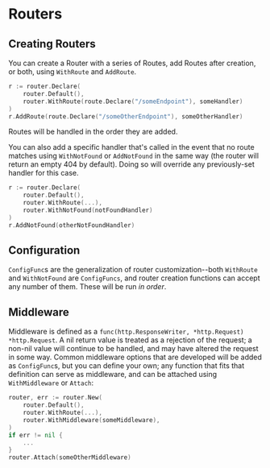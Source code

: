 # Routers

## Creating Routers

You can create a Router with a series of Routes, add Routes after creation, or both, using `WithRoute` and `AddRoute`.

```go
r := router.Declare(
    router.Default(),
    router.WithRoute(route.Declare("/someEndpoint"), someHandler)
)
r.AddRoute(route.Declare("/someOtherEndpoint"), someOtherHandler)
```

Routes will be handled in the order they are added.

You can also add a specific handler that's called in the event that no route matches using `WithNotFound` or `AddNotFound` in the same way (the router will return an empty 404 by default). Doing so will override any previously-set handler for this case.

```go
r := router.Declare(
    router.Default(),
    router.WithRoute(...),
    router.WithNotFound(notFoundHandler)
)
r.AddNotFound(otherNotFoundHandler)
```

## Configuration

`ConfigFunc`s are the generalization of router customization--both `WithRoute` and `WithNotFound` are `ConfigFuncs`, and router creation functions can accept any number of them. These will be run *in order*.

## Middleware

Middleware is defined as a `func(http.ResponseWriter, *http.Request) *http.Request`. A nil return value is treated as a rejection of the request; a non-nil value will continue to be handled, and may have altered the request in some way. Common middleware options that are developed will be added as `ConfigFunc`s, but you can define your own; any function that fits that definition can serve as middleware, and can be attached using `WithMiddleware` or `Attach`:

```go
router, err := router.New(
    router.Default(),
    router.WithRoute(...),
    router.WithMiddleware(someMiddleware),
)
if err != nil {
    ...
}
router.Attach(someOtherMiddleware)
```
